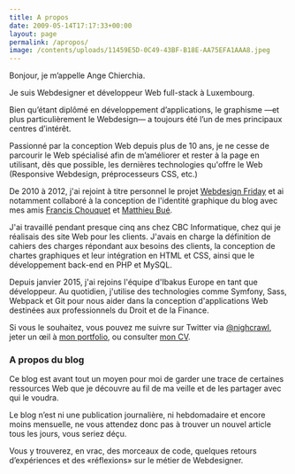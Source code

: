 ```yaml
---
title: A propos
date: 2009-05-14T17:17:33+00:00
layout: page
permalink: /apropos/
image: /contents/uploads/11459E5D-0C49-43BF-B18E-AA75EFA1AAA8.jpeg
---
```

Bonjour, je m’appelle Ange Chierchia. 

Je suis Webdesigner et développeur Web full-stack à Luxembourg.

Bien qu’étant diplômé en développement d’applications, le graphisme —et plus particulièrement le Webdesign— a toujours été l’un de mes principaux centres d’intérêt.

Passionné par la conception Web depuis plus de 10 ans, je ne cesse de parcourir le Web spécialisé afin de m&rsquo;améliorer et rester à la page en utilisant, dès que possible, les dernières technologies qu'offre le Web (Responsive Webdesign, préprocesseurs CSS, etc.)

De 2010 à 2012, j'ai rejoint à titre personnel le projet [Webdesign Friday](http://wdfriday.com) et ai notamment collaboré à la conception de l'identité graphique du blog avec mes amis [Francis Chouquet](http://fran6art.com "Francis Chouquet, webdesigner spécialiste WordPress") et [Matthieu Bué](http://twikito.com "Matthieu Bué, webdesigner expert SEO à Bordeaux").

J'ai travaillé pendant presque cinq ans chez CBC Informatique, chez qui je réalisais des site Web pour les clients. J'avais en charge la définition de cahiers des charges répondant aux besoins des clients, la conception de chartes graphiques et leur intégration en HTML et CSS, ainsi que le développement back-end en PHP et MySQL.

Depuis janvier 2015, j'ai rejoins l'équipe d'Ibakus Europe en tant que développeur. Au quotidien, j'utilise des technologies comme Symfony, Sass, Webpack et Git pour nous aider dans la conception d'applications Web destinées aux professionnels du Droit et de la Finance.

Si vous le souhaitez, vous pouvez me suivre sur Twitter via [@nighcrawl](http://twitter.com/nighcrawl), jeter un œil à [mon portfolio]({{site.baseurl}}/portfolio/ "Travaux"), ou consulter [mon CV]({{site.baseurl}}/cv/).

### A propos du blog

Ce blog est avant tout un moyen pour moi de garder une trace de certaines ressources Web que je découvre au fil de ma veille et de les partager avec qui le voudra.

Le blog n’est ni une publication journalière, ni hebdomadaire et encore moins mensuelle, ne vous attendez donc pas à trouver un nouvel article tous les jours, vous seriez déçu.

Vous y trouverez, en vrac, des morceaux de code, quelques retours d’expériences et des «réflexions» sur le métier de Webdesigner.
